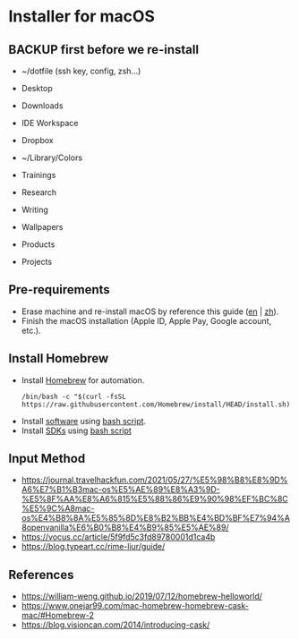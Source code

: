 # Installer for macOS 

## BACKUP first before we re-install

* ~/dotfile (ssh key, config, zsh…)

* Desktop
* Downloads
* IDE Workspace
* Dropbox

* ~/Library/Colors

* Trainings
* Research
* Writing
* Wallpapers
* Products
* Projects

## Pre-requirements

* Erase machine and re-install macOS by reference this guide ([en](https://support.apple.com/en-us/HT204904) | [zh](https://support.apple.com/zh-tw/HT204904)).
* Finish the macOS installation (Apple ID, Apple Pay, Google account, etc.).

## Install Homebrew

* Install [Homebrew](https://brew.sh/) for automation.
  ```
  /bin/bash -c "$(curl -fsSL https://raw.githubusercontent.com/Homebrew/install/HEAD/install.sh)"
  ```
* Install [software](software.md) using [bash script](install-software.sh).
* Install [SDKs](sdks.md) using [bash script](install-sdks.sh)

## Input Method

* https://journal.travelhackfun.com/2021/05/27/%E5%98%B8%E8%9D%A6%E7%B1%B3mac-os%E5%AE%89%E8%A3%9D-%E5%8F%AA%E8%A6%815%E5%88%86%E9%90%98%EF%BC%8C%E5%9C%A8mac-os%E4%B8%8A%E5%85%8D%E8%B2%BB%E4%BD%BF%E7%94%A8openvanilla%E6%B0%B8%E4%B9%85%E5%AE%89/
* https://vocus.cc/article/5f9fd5c3fd89780001d1ca4b
* https://blog.typeart.cc/rime-liur/guide/

## References

* https://william-weng.github.io/2019/07/12/homebrew-helloworld/
* https://www.onejar99.com/mac-homebrew-homebrew-cask-mac/#Homebrew-2
* https://blog.visioncan.com/2014/introducing-cask/
